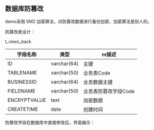 ## 数据库防篡改

demo采用 SM2 加密算法，对防篡改数据进行备份加密，加密算法是别人的。

防篡改表设计：

t_news_back

| 字段名称     | 类型        | m描述                |
| ------------ | ----------- | -------------------- |
| ID           | varchar(64) | 主键                 |
| TABLENAME    | varchar(50) | 业务表Code           |
| BUSINESSID   | varchar(64) | 业务数据主键         |
| FIELDNAME    | varchar(50) | 业务表防篡改字段Code |
| ENCRYPTVALUE | text        | 加密数据             |
| CREATETIME   | date        | 创建时间             |

防篡改字段在数据库中直接修改后，界面展示：


